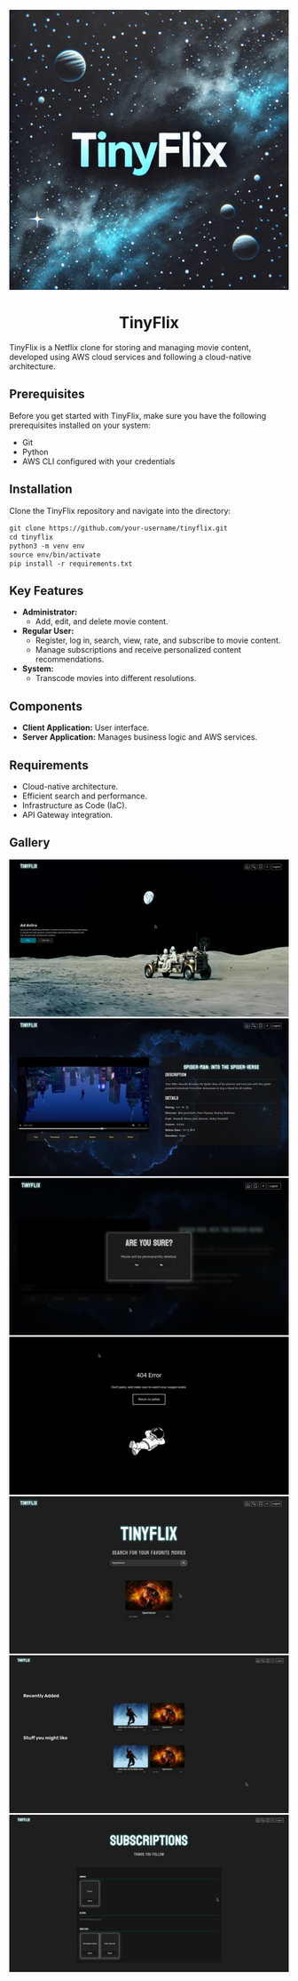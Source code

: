![tinyflix](img/tinyflix.webp)

<h1 align="center"> TinyFlix </h1>

TinyFlix is a Netflix clone for storing and managing movie content, developed using AWS cloud services and following a cloud-native architecture.

## Prerequisites

Before you get started with TinyFlix, make sure you have the following prerequisites installed on your system:

- Git
- Python
- AWS CLI configured with your credentials

## Installation

Clone the TinyFlix repository and navigate into the directory:

```shell
git clone https://github.com/your-username/tinyflix.git
cd tinyflix
python3 -m venv env
source env/bin/activate
pip install -r requirements.txt
```
## Key Features

- **Administrator:**
  - Add, edit, and delete movie content.
- **Regular User:**
  - Register, log in, search, view, rate, and subscribe to movie content.
  - Manage subscriptions and receive personalized content recommendations.
- **System:**
  - Transcode movies into different resolutions.

## Components

- **Client Application:** User interface.
- **Server Application:** Manages business logic and AWS services.

## Requirements

- Cloud-native architecture.
- Efficient search and performance.
- Infrastructure as Code (IaC).
- API Gateway integration.

## Gallery
![landing](img/landing.jpeg)
![main](img/main.jpeg)
![are_you_sure](img/aus.jpeg)
![not_found](img/not_found.jpeg)
![search](img/search.jpeg)
![movies](img/movies.jpeg)
![subscriptions](img/subscriptions.jpeg)
